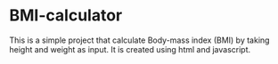 # BMI-calculator
This is a simple project that calculate Body-mass index (BMI) by taking height and weight as input. It is created using html and javascript.
